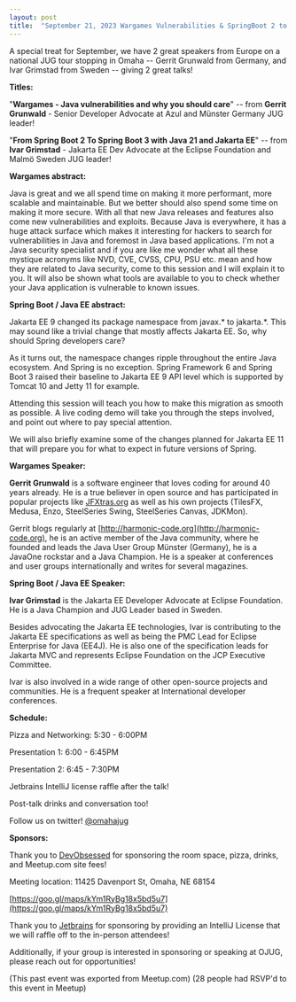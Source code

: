 ```yaml
---
layout: post
title:  "September 21, 2023 Wargames Vulnerabilities & SpringBoot 2 to 3 w/ Gerrit Grunwald & Ivar Grimstad"
---
```


A special treat for September, we have 2 great speakers from Europe on a national JUG tour stopping in Omaha -- Gerrit Grunwald from Germany, and Ivar Grimstad from Sweden -- giving 2 great talks!

**Titles:**

"**Wargames - Java vulnerabilities and why you should care**" -- from **Gerrit Grunwald** \- Senior Developer Advocate at Azul and Münster Germany JUG leader\!

"**From Spring Boot 2 To Spring Boot 3 with Java 21 and Jakarta EE**" -- from **Ivar Grimstad** \- Jakarta EE Dev Advocate at the Eclipse Foundation and Malmö Sweden JUG leader\!

**Wargames abstract:**

Java is great and we all spend time on making it more performant, more scalable and maintainable. But we better should also spend some time on making it more secure. With all that new Java releases and features also come new vulnerabilities and exploits. Because Java is everywhere, it has a huge attack surface which makes it interesting for hackers to search for vulnerabilities in Java and foremost in Java based applications. I'm not a Java security specialist and if you are like me wonder what all these mystique acronyms like NVD, CVE, CVSS, CPU, PSU etc. mean and how they are related to Java security, come to this session and I will explain it to you. It will also be shown what tools are available to you to check whether your Java application is vulnerable to known issues.

**Spring Boot / Java EE abstract:**

Jakarta EE 9 changed its package namespace from javax.\* to jakarta.\*. This may sound like a trivial change that mostly affects Jakarta EE. So, why should Spring developers care?

As it turns out, the namespace changes ripple throughout the entire Java ecosystem. And Spring is no exception. Spring Framework 6 and Spring Boot 3 raised their baseline to Jakarta EE 9 API level which is supported by Tomcat 10 and Jetty 11 for example.

Attending this session will teach you how to make this migration as smooth as possible. A live coding demo will take you through the steps involved, and point out where to pay special attention.

We will also briefly examine some of the changes planned for Jakarta EE 11 that will prepare you for what to expect in future versions of Spring.

**Wargames Speaker:**

**Gerrit Grunwald** is a software engineer that loves coding for around 40 years already. He is a true believer in open source and has participated in popular projects like [JFXtras.org](http://jfxtras.org) as well as his own projects (TilesFX, Medusa, Enzo, SteelSeries Swing, SteelSeries Canvas, JDKMon).

Gerrit blogs regularly at [http://harmonic-code.org](http://harmonic-code.org), he is an active member of the Java community, where he founded and leads the Java User Group Münster (Germany), he is a JavaOne rockstar and a Java Champion. He is a speaker at conferences and user groups internationally and writes for several magazines.

**Spring Boot / Java EE Speaker:**

**Ivar Grimstad** is the Jakarta EE Developer Advocate at Eclipse Foundation. He is a Java Champion and JUG Leader based in Sweden.

Besides advocating the Jakarta EE technologies, Ivar is contributing to the Jakarta EE specifications as well as being the PMC Lead for Eclipse Enterprise for Java (EE4J). He is also one of the specification leads for Jakarta MVC and represents Eclipse Foundation on the JCP Executive Committee.

Ivar is also involved in a wide range of other open-source projects and communities. He is a frequent speaker at International developer conferences.

**Schedule:**

Pizza and Networking: 5:30 - 6:00PM

Presentation 1: 6:00 - 6:45PM

Presentation 2: 6:45 - 7:30PM

Jetbrains IntelliJ license raffle after the talk!

Post-talk drinks and conversation too!

Follow us on twitter! [@omahajug](https://twitter.com/omahajug/)

**Sponsors:**

Thank you to [DevObsessed](https://www.devobsessed.com/) for sponsoring the room space, pizza, drinks, and Meetup.com site fees!

Meeting location: 11425 Davenport St, Omaha, NE 68154

[https://goo.gl/maps/kYm1RyBg18x5bd5u7](https://goo.gl/maps/kYm1RyBg18x5bd5u7)

Thank you to [Jetbrains](https://www.jetbrains.com/idea/) for sponsoring by providing an IntelliJ License that we will raffle off to the in-person attendees!

Additionally, if your group is interested in sponsoring or speaking at OJUG, please reach out for opportunities!

(This past event was exported from Meetup.com)
(28 people had RSVP'd to this event in Meetup)